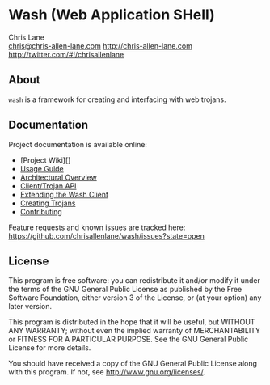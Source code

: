 Wash (Web Application SHell)
============================

Chris Lane  
chris@chris-allen-lane.com
http://chris-allen-lane.com  
http://twitter.com/#!/chrisallenlane  


About
-----
`wash` is a framework for creating and interfacing with web trojans.


Documentation
-------------
Project documentation is available online:

- [Project Wiki][]
- [Usage Guide][]
- [Architectural Overview][]
- [Client/Trojan API][]
- [Extending the Wash Client][]
- [Creating Trojans][]
- [Contributing][]

Feature requests and known issues are tracked here:  
https://github.com/chrisallenlane/wash/issues?state=open


License
-------
This program is free software: you can redistribute it and/or modify it under
the terms of the GNU General Public License as published by the Free Software
Foundation, either version 3 of the License, or (at your option) any later
version.

This program is distributed in the hope that it will be useful, but WITHOUT ANY
WARRANTY; without even the implied warranty of MERCHANTABILITY or FITNESS FOR A
PARTICULAR PURPOSE. See the GNU General Public License for more details.

You should have received a copy of the GNU General Public License along with
this program. If not, see http://www.gnu.org/licenses/.


[Installing]: https://github.com/chrisallenlane/wash/wiki/Installing
[Usage Guide]: https://github.com/chrisallenlane/wash/wiki/Usage-Guide
[Architectural Overview]: https://github.com/chrisallenlane/wash/wiki/Architectural-Overview
[Client/Trojan API]: https://github.com/chrisallenlane/wash/wiki/Client-Trojan-API
[Extending the Wash Client]: https://github.com/chrisallenlane/wash/wiki/Extending-the-Wash-Client
[Creating Trojans]: https://github.com/chrisallenlane/wash/wiki/Creating-Trojans
[Contributing]: https://github.com/chrisallenlane/wash/wiki/Contributing


